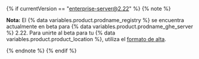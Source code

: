 {% if currentVersion == "enterprise-server@2.22" %}
{% note %}

**Nota:** El {% data variables.product.prodname_registry %} se encuentra actualmente en beta para {% data variables.product.prodname_ghe_server %} 2.22. Para unirte al beta para tu {% data variables.product.product_location %}, utiliza el [formato de alta](https://resources.github.com/beta-signup/).

{% endnote %}
{% endif %}
